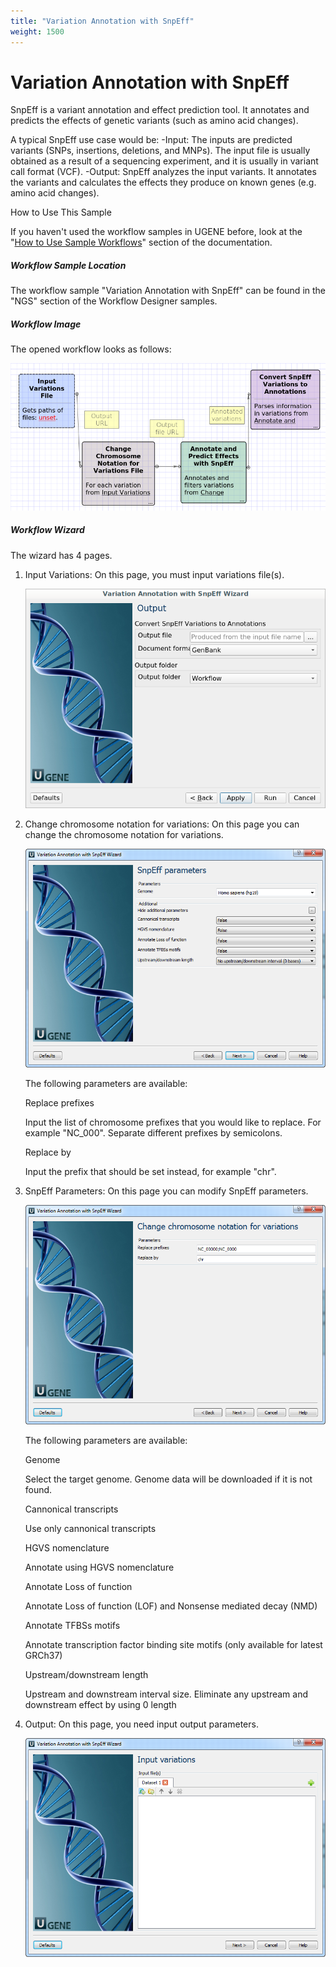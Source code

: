 ```yaml
---
title: "Variation Annotation with SnpEff"
weight: 1500
---
```



# Variation Annotation with SnpEff

SnpEff is a variant annotation and effect prediction tool. It annotates and predicts the effects of genetic variants (such as amino acid changes).

A typical SnpEff use case would be:
\-Input: The inputs are predicted variants (SNPs, insertions, deletions, and MNPs). The input file is usually obtained as a result of a sequencing experiment, and it is usually in variant call format (VCF).
\-Output: SnpEff analyzes the input variants. It annotates the variants and calculates the effects they produce on known genes (e.g. amino acid changes).

How to Use This Sample

If you haven't used the workflow samples in UGENE before, look at the "[How to Use Sample Workflows](../../introduction/how-to-use-sample-workflows)" section of the documentation.

##### Workflow Sample Location

The workflow sample "Variation Annotation with SnpEff" can be found in the "NGS" section of the Workflow Designer samples.

##### Workflow Image

The opened workflow looks as follows:


![](/images/65930434/71958566.png)

##### Workflow Wizard

The wizard has 4 pages.

1.  Input Variations: On this page, you must input variations file(s).


    ![](/images/65930434/71958571.png)

2.  Change chromosome notation for variations: On this page you can change the chromosome notation for variations.


    ![](/images/65930434/65930436.png)

    The following parameters are available:

    Replace prefixes

    Input the list of chromosome prefixes that you would like to replace. For example "NC\_000". Separate different prefixes by semicolons.

    Replace by

    Input the prefix that should be set instead, for example "chr".

3.  SnpEff Parameters: On this page you can modify SnpEff parameters.


    ![](/images/65930434/65930437.png)

    The following parameters are available:

    Genome

    Select the target genome. Genome data will be downloaded if it is not found.

    Cannonical transcripts

    Use only cannonical transcripts

    HGVS nomenclature

    Annotate using HGVS nomenclature

    Annotate Loss of function

    Annotate Loss of function (LOF) and Nonsense mediated decay (NMD)



    Annotate TFBSs motifs

    Annotate transcription factor binding site motifs (only available for latest GRCh37)

    Upstream/downstream length

    Upstream and downstream interval size. Eliminate any upstream and downstream effect by using 0 length

4.  Output: On this page, you need input output parameters.


    ![](/images/65930434/65930438.png)
